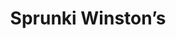---
slug: sprunki-winstons
title: Sprunki Winston’s
description: "Sprunki Winston’s is an exciting online game. Play for free directly in your browser!"
icon: /images/popular_mods/Sprunki Winston’s.png
url: https://wowtbc.net/sprunkin/sprunki-winston1/index.html
previewImage: /images/popular_mods/Sprunki Winston’s.png
type: popular mods

# SEO配置
seo:
  title: "Sprunki Winston’s - Play Free Online Game | Fun Browser Games"
  description: "Sprunki Winston’s - Play this fun online game for free in your browser. No download required!"
  ogImage: "/images/popular_mods/Sprunki Winston’s.png"
  keywords: "sprunki-winstons, online game, browser game, free game, popular mods game, play online"

videoUrls:
  - https://www.youtube.com/embed/example1
  - https://www.youtube.com/embed/example2

whyPlay:
  title: "Why Play Sprunki Winston’s?"
  items:
    - "Immersive Gameplay: Sprunki Winston’s offers an engaging and immersive gaming experience that will keep you entertained for hours"
    - "Challenging Levels: Test your skills with increasingly difficult challenges and obstacles"
    - "Beautiful Graphics: Enjoy stunning visuals and smooth animations that bring the game world to life"
    - "Regular Updates: New content and features are added regularly to keep the game fresh and exciting"
    - "Free to Play: Experience all the fun without spending a penny"
    - "Community Features: Connect with other players, share strategies, and compete for high scores"
    - "Cross-Platform: Play on any device with a web browser, no downloads required"

features:
  title: "Key Features of Sprunki Winston’s"
  image: "/images/popular_mods/Sprunki Winston’s.png"
  items:
    - "Intuitive Controls: Easy to learn controls make Sprunki Winston’s accessible for players of all skill levels"
    - "Multiple Game Modes: Enjoy various gameplay options that provide different challenges and experiences"
    - "Character Customization: Personalize your gaming experience with unique characters and items"
    - "Achievement System: Complete special tasks to earn rewards and recognition"
    - "Leaderboards: Compete with players worldwide and see who can achieve the highest scores"

characteristics:
  title: "Game Characteristics"
  image: "/images/popular_mods/Sprunki Winston’s.png"
  items:
    - "Genre: Popular mods game with elements of strategy and skill"
    - "Difficulty: Suitable for both casual gamers and those seeking a challenge"
    - "Play Time: Quick sessions or extended gameplay, depending on your preference"
    - "Art Style: Vibrant and engaging visuals that enhance the gaming experience"
    - "Sound Design: Immersive audio that complements the gameplay perfectly"

info: "Sprunki Winston’s is an exciting online game that offers players a unique and engaging gaming experience. With its intuitive controls, stunning visuals, and challenging gameplay, Sprunki Winston’s provides hours of entertainment for players of all ages and skill levels. Whether you're looking for a quick gaming session during a break or an extended play session, Sprunki Winston’s delivers an immersive experience that will keep you coming back for more. The game features multiple levels of increasing difficulty, ensuring that players are constantly challenged as they progress. With regular updates adding new content and features, Sprunki Winston’s remains fresh and exciting, providing endless entertainment options for its growing community of players."

howToPlayIntro: "Welcome to Sprunki Winston’s! This guide will walk you through the basics and help you master the game. Whether you're a beginner or looking to improve your skills, these tips and instructions will enhance your gaming experience."

howToPlaySteps:
  - title: "Getting Started"
    description: "Begin your Sprunki Winston’s adventure by familiarizing yourself with the controls. Use your keyboard or mouse to navigate through the game interface. The tutorial will guide you through the basic mechanics and help you understand the objectives."
  - title: "Understanding the Objectives"
    description: "In Sprunki Winston’s, your main goal is to progress through levels by completing specific objectives. Each level presents unique challenges that require different strategies and approaches."
  - title: "Mastering the Controls"
    description: "Practice using the controls to improve your precision and reaction time. Sprunki Winston’s requires quick reflexes and strategic thinking to overcome obstacles and defeat opponents."
  - title: "Utilizing Power-ups"
    description: "Collect power-ups throughout the game to enhance your abilities and overcome difficult challenges. Each power-up offers unique advantages that can be crucial for success."
  - title: "Developing Strategies"
    description: "As you progress in Sprunki Winston’s, develop effective strategies for different scenarios. Analyze patterns, anticipate challenges, and adapt your approach to maximize your performance."

faq:
  title: "Frequently Asked Questions about Sprunki Winston’s"
  items:
    - question: "Is Sprunki Winston’s free to play?"
      answer: "Yes, Sprunki Winston’s is completely free to play directly in your web browser. No downloads or purchases are required to enjoy the full game experience."
    - question: "Can I play Sprunki Winston’s on mobile devices?"
      answer: "Yes, Sprunki Winston’s is optimized for both desktop and mobile play. You can enjoy the game on any device with a web browser and internet connection."
    - question: "Are there any in-game purchases?"
      answer: "While Sprunki Winston’s is free to play, there may be optional in-game purchases available for cosmetic items or additional features that don't affect core gameplay."
    - question: "How often is Sprunki Winston’s updated?"
      answer: "The developers regularly update Sprunki Winston’s with new content, features, and improvements based on player feedback and game performance."
    - question: "Can I play Sprunki Winston’s offline?"
      answer: "Currently, Sprunki Winston’s requires an internet connection to play as it's a browser-based online game."
    - question: "Is Sprunki Winston’s suitable for children?"
      answer: "Yes, Sprunki Winston’s is designed to be family-friendly and suitable for players of all ages."
    - question: "How do I report bugs or issues?"
      answer: "If you encounter any problems while playing Sprunki Winston’s, you can report them through the game's support page or contact the developers directly through their website."
    - question: "Still Have Questions?"
      answer: "If you have additional questions about Sprunki Winston’s that aren't covered in this FAQ, please visit our support center or contact our customer service team for assistance."
---